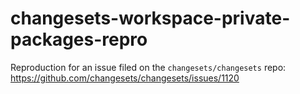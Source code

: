 # changesets-workspace-private-packages-repro

Reproduction for an issue filed on the `changesets/changesets` repo: https://github.com/changesets/changesets/issues/1120
